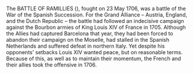 The BATTLE OF RAMILLIES (), fought on 23 May 1706, was a battle of the War of the Spanish Succession. For the Grand Alliance – Austria, England, and the Dutch Republic – the battle had followed an indecisive campaign against the Bourbon armies of King Louis XIV of France in 1705. Although the Allies had captured Barcelona that year, they had been forced to abandon their campaign on the Moselle, had stalled in the Spanish Netherlands and suffered defeat in northern Italy. Yet despite his opponents' setbacks Louis XIV wanted peace, but on reasonable terms. Because of this, as well as to maintain their momentum, the French and their allies took the offensive in 1706.
